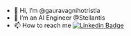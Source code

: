 - 👋 Hi, I’m @gauravagnihotristla
- 👀 I’m an AI Engineer @Stellantis
- 📫 How to reach me [![Linkedin Badge](https://img.shields.io/badge/GauravAgnihotri-blue?style=flat&logo=linkedin)](https://www.linkedin.com/in/gauravaagnihotri/)

<!---
gauravagnihotristla/gauravagnihotristla is a ✨ special ✨ repository because its `README.md` (this file) appears on your GitHub profile.
You can click the Preview link to take a look at your changes.
--->
